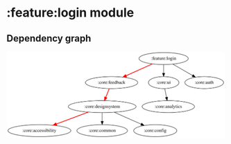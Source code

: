 # :feature:login module

## Dependency graph

![Dependency graph](../../docs/images/graphs/dep_graph_feature_login.svg)
